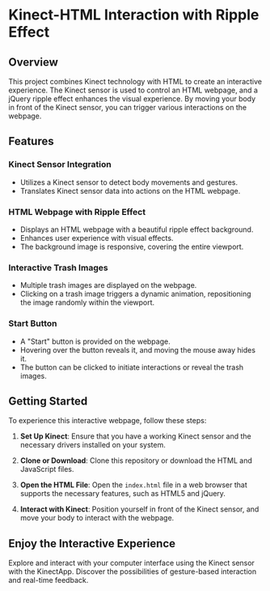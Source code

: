 # Kinect-HTML Interaction with Ripple Effect

## Overview

This project combines Kinect technology with HTML to create an interactive experience. The Kinect sensor is used to control an HTML webpage, and a jQuery ripple effect enhances the visual experience. By moving your body in front of the Kinect sensor, you can trigger various interactions on the webpage.

## Features

### Kinect Sensor Integration

- Utilizes a Kinect sensor to detect body movements and gestures.
- Translates Kinect sensor data into actions on the HTML webpage.

### HTML Webpage with Ripple Effect

- Displays an HTML webpage with a beautiful ripple effect background.
- Enhances user experience with visual effects.
- The background image is responsive, covering the entire viewport.

### Interactive Trash Images

- Multiple trash images are displayed on the webpage.
- Clicking on a trash image triggers a dynamic animation, repositioning the image randomly within the viewport.

### Start Button

- A "Start" button is provided on the webpage.
- Hovering over the button reveals it, and moving the mouse away hides it.
- The button can be clicked to initiate interactions or reveal the trash images.

## Getting Started

To experience this interactive webpage, follow these steps:

1. **Set Up Kinect**: Ensure that you have a working Kinect sensor and the necessary drivers installed on your system.

2. **Clone or Download**: Clone this repository or download the HTML and JavaScript files.

3. **Open the HTML File**: Open the `index.html` file in a web browser that supports the necessary features, such as HTML5 and jQuery.

4. **Interact with Kinect**: Position yourself in front of the Kinect sensor, and move your body to interact with the webpage.

## Enjoy the Interactive Experience

Explore and interact with your computer interface using the Kinect sensor with the KinectApp. Discover the possibilities of gesture-based interaction and real-time feedback.
